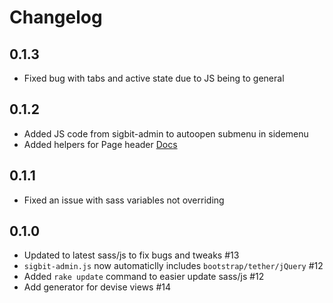 # Changelog

## 0.1.3
  - Fixed bug with tabs and active state due to JS being to general

## 0.1.2
  - Added JS code from sigbit-admin to autoopen submenu in sidemenu
  - Added helpers for Page header [Docs](https://github.com/significantbit/sigbit_admin_rails/wiki/PageHeader-Helper)

## 0.1.1
  - Fixed an issue with sass variables not overriding

## 0.1.0
  - Updated to latest sass/js to fix bugs and tweaks #13
  - `sigbit-admin.js` now automaticlly includes `bootstrap/tether/jQuery` #12
  - Added `rake update` command to easier update sass/js #12
  - Add generator for devise views #14

